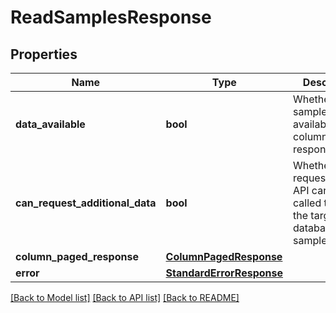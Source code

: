 # ReadSamplesResponse

## Properties
Name | Type | Description | Notes
------------ | ------------- | ------------- | -------------
**data_available** | **bool** | Whether any sample data is available for the columns in the response. | [optional] 
**can_request_additional_data** | **bool** | Whether the requestSamples API can be called to query the target database for sample data. | [optional] 
**column_paged_response** | [**ColumnPagedResponse**](ColumnPagedResponse.md) |  | [optional] 
**error** | [**StandardErrorResponse**](StandardErrorResponse.md) |  | [optional] 

[[Back to Model list]](../README.md#documentation-for-models) [[Back to API list]](../README.md#documentation-for-api-endpoints) [[Back to README]](../README.md)

